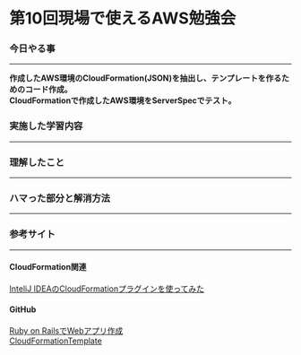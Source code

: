 # 第10回現場で使えるAWS勉強会

### 今日やる事
****
**作成したAWS環境のCloudFormation(JSON)を抽出し、テンプレートを作るためのコード作成。**  
**CloudFormationで作成したAWS環境をServerSpecでテスト。**

### 実施した学習内容
****


### 理解したこと
****
 

### ハマった部分と解消方法
****


### 参考サイト
****
#### CloudFormation関連
[InteliJ IDEAのCloudFormationプラグインを使ってみた](https://dev.classmethod.jp/tool/impression-for-intelij-idea-cloudformation-plugin/)

#### GitHub
[Ruby on RailsでWebアプリ作成](https://github.com/koujienami/TimeLine)  
[CloudFormationTemplate](https://github.com/koujienami/CloudFormationTemplate)